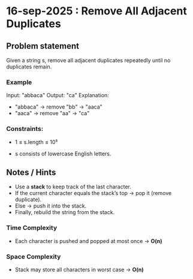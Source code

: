 # 16-sep-2025 : Remove All Adjacent Duplicates

## Problem statement

Given a string s, remove all adjacent duplicates repeatedly until no duplicates remain.

### Example

Input:  "abbaca"
Output: "ca"
Explanation:
- "abbaca" → remove "bb" → "aaca"
- "aaca" → remove "aa" → "ca"

### Constraints:

- 1 ≤ s.length ≤ 10⁵

- s consists of lowercase English letters.


## Notes / Hints
- Use a **stack** to keep track of the last character.
- If the current character equals the stack’s top → pop it (remove duplicate).
- Else → push it into the stack.
- Finally, rebuild the string from the stack. 

### Time Complexity
- Each character is pushed and popped at most once → **O(n)**

### Space Complexity
- Stack may store all characters in worst case → **O(n)**